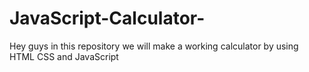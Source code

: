 # JavaScript-Calculator-
Hey guys in this repository we will make a working calculator by using HTML CSS and JavaScript
